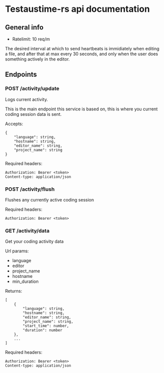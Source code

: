 # Testaustime-rs api documentation

## General info

- Ratelimit: 10 req/m

The desired interval at which to send heartbeats is immidiately when editing a file, and after that at max every 30 seconds, and only when the user does something actively in the editor.

## Endpoints

### POST /activity/update

Logs current activity.

This is the main endpoint this service is based on, this is where you current coding session data is sent.

Accepts:
```
{
    "language": string,
    "hostname": string,
    "editor_name": string,
    "project_name": string
}
```

Required headers:
```
Authorization: Bearer <token>
Content-type: application/json
```

### POST /activity/flush

Flushes any currently active coding session

Required headers:
```
Authorization: Bearer <token>
```

### GET /activity/data

Get your coding activity data

Url params:
- language
- editor
- project_name
- hostname
- min_duration

Returns:
```
[
    {
        "language": string,
        "hostname": string,
        "editor_name": string,
        "project_name": string,
        "start_time": number,
        "duration": number
    },
    ...
]
```

Required headers:
```
Authorization: Bearer <token>
Content-type: application/json
```
